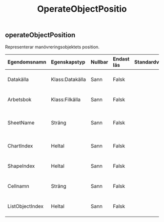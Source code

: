 ﻿---
title: OperateObjectPositio
second_title: Aspose.Cells Cloud Documen
type: docs
url: /sv/specification/model/operateobjectposition/
description: "Aspose.Cells Molnmodellspecifikation: OperateObjectPosition. Hantera enkelt Excel och andra kalkylarksdokument med funktioner som att öppna, generera, redigera, dela, slå samman, jämföra och konvertera"
kwords: Excel, Office, Kalkylblad, Cloud REST API, OperateObjectPosition
weight: 50
---
## **operateObjectPosition**

 Representerar manövreringsobjektets position.

| Egendomsnamn| Egenskapstyp| Nullbar| Endast läs| Standardvärde| Beskrivning|
|:- |:- |:- |:- |:- |:- |
| Datakälla| Klass:Datakälla| Sann| Falsk|| Representerar datakällan för operationsobjektet.|
| Arbetsbok| Klass:Filkälla| Sann| Falsk|| Representerar datakällan för operationsobjektet.|
| SheetName| Sträng| Sann| Falsk|| Representerar kalkylbladsnamnet på operationsobjektet.|
| ChartIndex| Heltal| Sann| Falsk|| Representerar diagramindex för operationsobjekt.|
| ShapeIndex| Heltal| Sann| Falsk|| Representerar formindex för operationsobjekt.|
| Cellnamn| Sträng| Sann| Falsk|| Representerar cellnamnet på operationsobjektet.|
| ListObjectIndex| Heltal| Sann| Falsk|| Representerar listobjektindex för operationsobjekt.|

